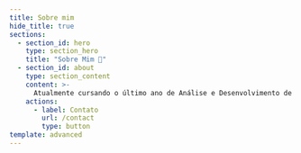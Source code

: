 ```yaml
---
title: Sobre mim
hide_title: true
sections:
  - section_id: hero
    type: section_hero
    title: "Sobre Mim 👨‍"
  - section_id: about
    type: section_content
    content: >-
      Atualmente cursando o último ano de Análise e Desenvolvimento de Sistemas, e me aprofundando nos estudos de Desenvolvimento Web nas tecnologias React e Node.js. Também me aventurando no mobile com React Native. Possuo conhecimento em PHP, Python e banco de dados relacionais, bem como nas tecnologias do ambiente web.
    actions:
      - label: Contato
        url: /contact
        type: button
template: advanced
---
```

